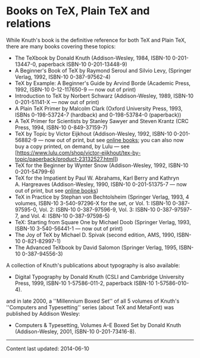 # Books on TeX, Plain TeX and relations




While Knuth's book is the definitive reference for both TeX and
Plain TeX, there are many books covering these topics:


- The TeXbook by Donald Knuth (Addison-Wesley, 1984,
  ISBN-10 0-201-13447-0, paperback ISBN-10 0-201-13448-9)
- A Beginner's Book of TeX by Raymond Seroul and Silvio Levy,
  (Springer Verlag, 1992, ISBN-10 0-387-97562-4)
- TeX by Example: A Beginner's Guide by Arvind Borde 
  (Academic Press, 1992, ISBN-10 0-12-117650-9&nbsp;&mdash; now out of print)
- Introduction to TeX by Norbert Schwarz (Addison-Wesley,
  1989, ISBN-10 0-201-51141-X&nbsp;&mdash; now out of print)
- A Plain TeX Primer by Malcolm Clark (Oxford University
  Press, 1993, ISBNs&nbsp;0-198-53724-7 (hardback) and&nbsp;0-198-53784-0
  (paperback))
- A TeX Primer for Scientists by Stanley Sawyer and Steven
  Krantz (CRC Press, 1994, ISBN-10 0-849-37159-7)
- TeX by Topic by Victor Eijkhout (Addison-Wesley, 1992,
  ISBN-10 0-201-56882-9&nbsp;&mdash; now out of print, but see
  [online books](FAQ-ol-books.md); you can also now buy a copy
  printed, on demand, by Lulu&nbsp;&mdash; see
  [https://www.lulu.com/shop/victor-eijkhout/tex-by-topic/paperback/product-23132527.html])
- TeX for the Beginner by Wynter Snow (Addison-Wesley, 1992,
  ISBN-10 0-201-54799-6)
- TeX for the Impatient by Paul W.&nbsp;Abrahams, Karl Berry and
  Kathryn A.&nbsp;Hargreaves (Addison-Wesley, 1990,
  ISBN-10 0-201-51375-7&nbsp;&mdash; now out of print, but see
  [online books](FAQ-ol-books.md))
- TeX in Practice by Stephan von Bechtolsheim (Springer
  Verlag, 1993, 4 volumes, ISBN-10 3-540-97296-X for the set, or
  Vol.&nbsp;1: ISBN-10 0-387-97595-0, 
  Vol.&nbsp;2: ISBN-10 0-387-97596-9, 
  Vol.&nbsp;3: ISBN-10 0-387-97597-7, and 
  Vol.&nbsp;4: ISBN-10 0-387-97598-5)
- TeX: Starting from Square One
  by Michael Doob (Springer
  Verlag, 1993, ISBN-10 3-540-56441-1&nbsp;&mdash; now out of print)
- The Joy of TeX by Michael D.&nbsp;Spivak (second edition,
  AMS, 1990, ISBN-10 0-821-82997-1)
- The Advanced TeXbook by David Salomon (Springer Verlag, 1995,
  ISBN-10 0-387-94556-3)


A collection of Knuth's publications about typography is also available:


- Digital Typography by Donald Knuth (CSLI and Cambridge
  University Press, 1999, ISBN-10 1-57586-011-2, paperback
  ISBN-10 1-57586-010-4).


and in late 2000, a ''Millennium Boxed Set'' of all
5 volumes of Knuth's ''Computers and Typesetting'' series (about
TeX and MetaFont) was published by Addison Wesley:


- Computers & Typesetting, Volumes A&ndash;E Boxed Set by Donald Knuth
  (Addison-Wesley, 2001, ISBN-10 0-201-73416-8).





----
Content last updated: 2014-06-10
